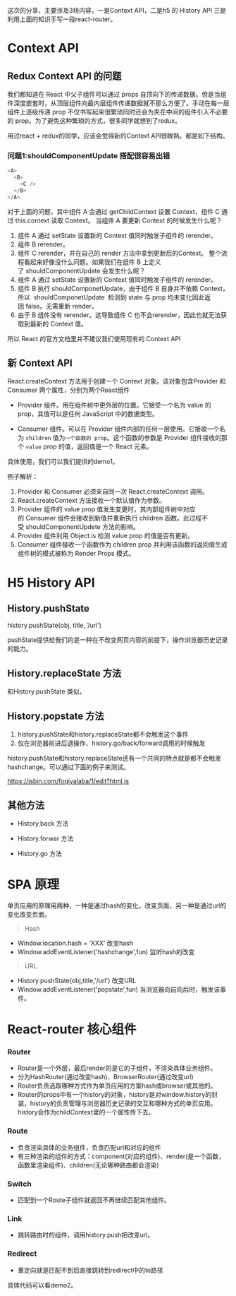 这次的分享，主要涉及3块内容，一是Context API，二是h5 的 History API 三是利用上面的知识手写一段react-router。

# Context API

## Redux Context API 的问题
我们都知道在 React 中父子组件可以通过 props 自顶向下的传递数据。但是当组件深度嵌套时，从顶层组件向最内层组件传递数据就不那么方便了。手动在每一层组件上逐级传递 prop 不仅书写起来很繁琐同时还会为夹在中间的组件引入不必要的 prop。为了避免这种繁琐的方式，很多同学就想到了redux。

用过react + redux的同学，应该会觉得新的Context API很眼熟。都是如下结构。

<Provider store={store}>
    <App />
</Provider>

### 问题1:shouldComponentUpdate 搭配很容易出错

```js
<A>
  <B>
    <C />
  </B>
</A>

```
对于上面的问题，其中组件 A 会通过 getChildContext 设置 Context，组件 C 通过 this.context 读取 Context。
当组件 A 要更新 Context 的时候发生什么呢？
  1. 组件 A 通过 setState 设置新的 Context 值同时触发子组件的 rerender。
  2. 组件 B rerender。
  3. 组件 C rerender，并在自己的 render 方法中拿到更新后的Context。
整个流程看起来好像没什么问题。如果我们在组件 B 上定义了 shouldComponentUpdate 会发生什么呢？
  1. 组件 A 通过 setState 设置新的 Context 值同时触发子组件的 rerender。
  2. 组件 B 执行 shouldComponetUpdate，由于组件 B 自身并不依赖 Context，所以  shouldComponetUpdate  检测到 state 与 prop 均未变化因此返回 false。无需重新 render。
  3. 由于 B 组件没有 rerender。这导致组件 C 也不会rerender，因此也就无法获取到最新的 Context 值。

所以 React 的官方文档里并不建议我们使用现有的 Context API

## 新 Context API

React.createContext 方法用于创建一个 Context 对象。该对象包含Provider 和 Consumer 两个属性，分别为两个React组件


* Provider 组件。用在组件树中更外层的位置。它接受一个名为 value 的 prop，其值可以是任何 JavaScript 中的数据类型。

* Consumer 组件。可以在 Provider 组件内部的任何一层使用。它接收一个名为 `children` 值为`一个函数的 prop`。这个函数的参数是 Provider 组件接收的那个 `value` prop 的值，返回值是一个 React 元素。

具体使用，我们可以我们提供的demo1。

例子解析：
1. Provider 和 Consumer 必须来自同一次 React.createContext 调用。
2. React.createContext 方法接收一个默认值作为参数。
3. Provider 组件的 value prop 值发生变更时，其内部组件树中对应的 Consumer 组件会接收到新值并重新执行 children 函数。此过程不受 shouldComponentUpdete 方法的影响。
4. Provider 组件利用 Object.is 检测 value prop 的值是否有更新。
5. Consumer 组件接收一个函数作为 children prop 并利用该函数的返回值生成组件树的模式被称为 Render Props 模式。

# H5 History API 

## History.pushState

history.pushState(obj, title, ’/url’)

pushState提供给我们的是一种在不改变网页内容的前提下，操作浏览器历史记录的能力。

## History.replaceState 方法

和History.pushState 类似。

## History.popstate 方法

1. history.pushState和history.replaceState都不会触发这个事件 
2. 仅在浏览器前进后退操作、history.go/back/forward调用的时候触发 

history.pushState和history.replaceState还有一个共同的特点就是都不会触发hashchange。可以通过下面的例子来测试。

https://jsbin.com/foqiyalaba/1/edit?html,js

## 其他方法
 * History.back 方法
 
 * History.forwar 方法
 
 * History.go 方法

# SPA 原理

单页应用的原理用两种，一种是通过hash的变化，改变页面，另一种是通过url的变化改变页面。

> Hash
* Window.location.hash = ‘XXX’ 改变hash
* Window.addEventListener('hashchange',fun) 监听hash的改变

> URL
* History.pushState(obj,title,'/url') 改变URL
* Window.addEventListener('popstate',fun) 当浏览器向前向后时，触发该事件。
 
# React-router 核心组件 

### Router
 * Router是一个外层，最后render的是它的子组件，不渲染具体业务组件。
 * 分为HashRouter(通过改变hash)、BrowserRouter(通过改变url)
 * Router负责选取哪种方式作为单页应用的方案hash或browser或其他的。
 * Router的props中有一个history的对象，history是对window.history的封装，history的负责管理与浏览器历史记录的交互和哪种方式的单页应用。history会作为childContext里的一个属性传下去。
### Route
 * 负责渲染具体的业务组件，负责匹配url和对应的组件
 * 有三种渲染的组件的方式：component(对应的组件)、render(是一个函数，函数里渲染组件)、children(无论哪种路由都会渲染)

### Switch
 * 匹配到一个Route子组件就返回不再继续匹配其他组件。
### Link
 * 跳转路由时的组件，调用history.push把改变url。

### Redirect
 * 重定向就是匹配不到后直接跳转到redirect中的to路径


具体代码可以看demo2。
